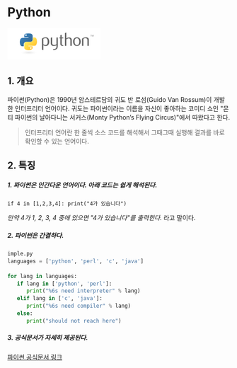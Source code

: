 # Python



![pahkey_KRRKrp](실습.assets/pahkey_KRRKrp-16569950101162.png)



## 1. 개요







파이썬(Python)은 1990년 암스테르담의 귀도 반 로섬(Guido Van Rossum)이 개발한 인터프리터 언어이다. 귀도는 파이썬이라는 이름을 자신이 좋아하는 코미디 쇼인 "몬티 파이썬의 날아다니는 서커스(Monty Python’s Flying Circus)"에서 따왔다고 한다.

> 인터프리터 언어란 한 줄씩 소스 코드를 해석해서 그때그때 실행해 결과를 바로 확인할 수 있는 언어이다.





## 2. 특징

##### 1. 파이썬은 인간다운 언어이다. 아래 코드는 쉽게 해석된다.

`if 4 in [1,2,3,4]: print("4가 있습니다")`

*만약 4가 1, 2, 3, 4 중에 있으면 "4가 있습니다"를 출력한다.* 라고 말이다.

##### 2. 파이썬은 간결하다.

```python
imple.py
languages = ['python', 'perl', 'c', 'java']

for lang in languages:
   if lang in ['python', 'perl']:
      print("%6s need interpreter" % lang)
   elif lang in ['c', 'java']:
      print("%6s need compiler" % lang)
   else:
      print("should not reach here")
```



##### 3. 공식문서가 자세히 제공된다.

[파이썬 공식문서 링크](https://docs.python.org/3/)









